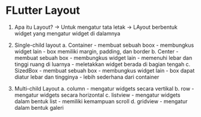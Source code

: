 # FLutter Layout

1. Apa itu Layout?
    -> Untuk mengatur tata letak
    -> LAyout berbentuk widget yang mengatur widget di dalamnya

2. Single-child layout
    a. Container 
        - membuat sebuah boox
        - membungkus widget lain
        - box memiliki margin, padding, dan border
    b. Center 
        - membuat sebuah box
        - membungkus widget lain
        - memenuhi lebar dan tinggi ruang di luarnya
        - meletakkan widget berada di bagian tengah
    c. SizedBox
        - membuat sebuah box
        - membungkus widget lain
        - box dapat diatur lebar dan tingginya
        - lebih sederhana dari container

3. Multi-child Layout
    a. column
        - mengatur widgets secara vertikal
    b. row
        - mengatur widgets secara horizontal
    c. listview
        - mengatur widgets dalam bentuk list
        - memiliki kemampuan scroll
    d. gridview
        - mengatur dalam bentuk galeri
    
